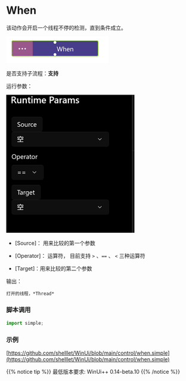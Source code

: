 # When 
该动作会开启一个线程不停的检测，直到条件成立。

![action](./images/2022-12-26_163232.png 'size=90%')


是否支持子流程：**支持**


运行参数：

![param](./images/2022-12-26_163309.png 'size=90%')

* [Source]： 用来比较的第一个参数
* [Operator]： 运算符， 目前支持 `>` 、`==` 、 `<` 三种运算符
  
* [Target]：用来比较的第二个参数

输出：

    打开的线程，*Thread*


### 脚本调用

```python
import simple;

```

### 示例

[https://github.com/shelllet/WinUi/blob/main/control/when.simple](https://github.com/shelllet/WinUi/blob/main/control/when.simple)


{{% notice tip %}}
最低版本要求: WinUi++ 0.14-beta.10 
{{% /notice %}}
